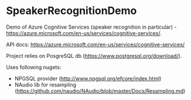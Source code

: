 # SpeakerRecognitionDemo

Demo of Azure Cognitive Services (speaker recognition in particular) - https://azure.microsoft.com/en-us/services/cognitive-services/.

API docs: https://azure.microsoft.com/en-us/services/cognitive-services/

Project relies on PosgreSQL db (https://www.postgresql.org/download/).

Uses following nugets:
- NPGSQL provider (http://www.npgsql.org/efcore/index.html)
- NAudio lib for resampling (https://github.com/naudio/NAudio/blob/master/Docs/Resampling.md)

